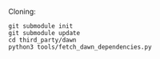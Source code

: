 Cloning:

    git submodule init
    git submodule update
    cd third_party/dawn
    python3 tools/fetch_dawn_dependencies.py
